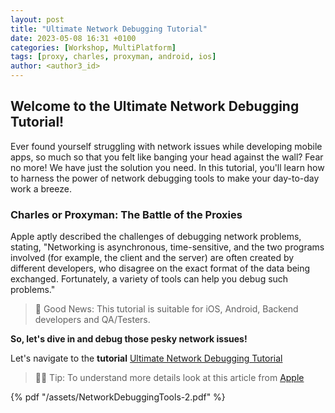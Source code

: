 ```yaml
---
layout: post
title: "Ultimate Network Debugging Tutorial"
date: 2023-05-08 16:31 +0100
categories: [Workshop, MultiPlatform]
tags: [proxy, charles, proxyman, android, ios]
author: <author3_id>
---
```

## Welcome to the Ultimate Network Debugging Tutorial!

Ever found yourself struggling with network issues while developing mobile apps, so much so that you felt like banging your head against the wall? Fear no more! We have just the solution you need. In this tutorial, you'll learn how to harness the power of network debugging tools to make your day-to-day work a breeze.

### Charles or Proxyman: The Battle of the Proxies

Apple aptly described the challenges of debugging network problems, stating, "Networking is asynchronous, time-sensitive, and the two programs involved (for example, the client and the server) are often created by different developers, who disagree on the exact format of the data being exchanged. Fortunately, a variety of tools can help you debug such problems."

> 📣 Good News: This tutorial is suitable for iOS, Android, Backend developers and QA/Testers. 
        
**So, let's dive in and debug those pesky network issues!**


Let's navigate to the **tutorial** [Ultimate Network Debugging Tutorial](https://www.emadgnia.com/StarProxy/tutorials/tutorial-table-of-contents/)

> 🧑‍💻 Tip: To understand more details look at this article from [Apple](https://developer.apple.com/news/?id=g9ejcf8y)

{% pdf "/assets/NetworkDebuggingTools-2.pdf" %}
